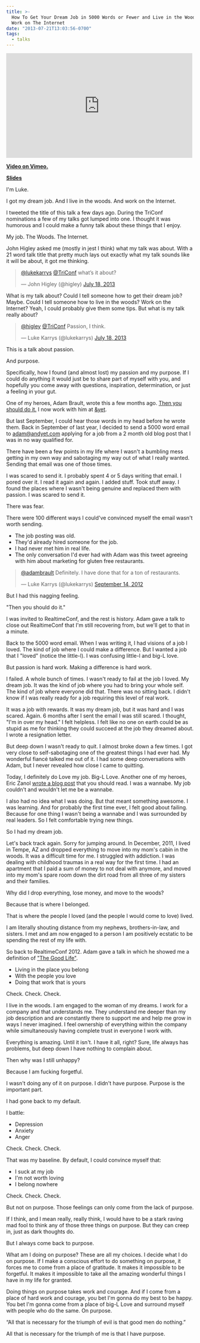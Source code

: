 ```yaml
---
title: >-
  How To Get Your Dream Job in 5000 Words or Fewer and Live in the Woods and
  Work on The Internet
date: "2013-07-21T13:03:56-0700"
tags:
  - talks
---
```


<iframe src="http://player.vimeo.com/video/70900013" width="500" height="281" frameborder="0" webkitAllowFullScreen="" mozallowfullscreen="" allowFullScreen=""></iframe>

[**Video on Vimeo.**](http://vimeo.com/70900013)

[**Slides**](https://talks.lukekarrys.com/passion-072013/slides.pdf)

I'm Luke.

I got my dream job. And I live in the woods. And work on the Internet.

I tweeted the title of this talk a few days ago. During the TriConf nominations a few of my talks got lumped into one. I thought it was humorous and I could make a funny talk about these things that I enjoy.

My job. The Woods. The Internet.

John Higley asked me (mostly in jest I think) what my talk was about. With a 21 word talk title that pretty much lays out exactly what my talk sounds like it will be about, it got me thinking.

<blockquote class="twitter-tweet"><p><a href="https://twitter.com/lukekarrys">@lukekarrys</a> <a href="https://twitter.com/TriConf">@TriConf</a> what’s it about?</p>&mdash; John Higley (@higley) <a href="https://twitter.com/higley/statuses/357949815323246592">July 18, 2013</a></blockquote>

What is my talk about? Could I tell someone how to get their dream job? Maybe. Could I tell someone how to live in the woods? Work on the Internet? Yeah, I could probably give them some tips. But what is my talk really about?

<blockquote class="twitter-tweet"><p><a href="https://twitter.com/higley">@higley</a> <a href="https://twitter.com/TriConf">@TriConf</a> Passion, I think.</p>&mdash; Luke Karrys (@lukekarrys) <a href="https://twitter.com/lukekarrys/statuses/357949919471996930">July 18, 2013</a></blockquote>

This is a talk about passion.

And purpose.

Specifically, how I found (and almost lost) my passion and my purpose. If I could do anything it would just be to share part of myself with you, and hopefully you come away with questions, inspiration, determination, or just a feeling in your gut.

One of my heroes, Adam Brault, wrote this a few months ago. [Then you should do it.](http://thepot-luck.com/adambrault/then-you-should-do-it) I now work with him at [&yet](http://andyet.com).

But last September, I could hear those words in my head before he wrote them. Back in September of last year, I decided to send a 5000 word email to adam@andyet.com applying for a job from a 2 month old blog post that I was in no way qualified for.

There have been a few points in my life where I wasn't a bumbling mess getting in my own way and sabotaging my way out of what I really wanted. Sending that email was one of those times.

I was scared to send it. I probably spent 4 or 5 days writing that email. I pored over it. I read it again and again. I added stuff. Took stuff away. I found the places where I wasn't being genuine and replaced them with passion. I was scared to send it.

There was fear.

There were 100 different ways I could've convinced myself the email wasn't worth sending.

- The job posting was old.
- They'd already hired someone for the job.
- I had never met him in real life.
- The only conversation I'd ever had with Adam was this tweet agreeing with him about marketing for gluten free restaurants.

<blockquote class="twitter-tweet"><p><a href="https://twitter.com/adambrault">@adambrault</a> Definitely. I have done that for a ton of restaurants.</p>&mdash; Luke Karrys (@lukekarrys) <a href="https://twitter.com/lukekarrys/statuses/246430926593200128">September 14, 2012</a></blockquote>

But I had this nagging feeling.

"Then you should do it."

I was invited to RealtimeConf, and the rest is history. Adam gave a talk to close out RealtimeConf that I'm still recovering from, but we'll get to that in a minute.

Back to the 5000 word email. When I was writing it, I had visions of a job I loved. The kind of job where I could make a difference. But I wanted a job that I "loved" (notice the little-l). I was confusing little-l and big-L love.

But passion is hard work. Making a difference is hard work.

I failed. A whole bunch of times. I wasn't ready to fail at the job I loved. My dream job. It was the kind of job where you had to bring your whole self. The kind of job where everyone did that. There was no sitting back. I didn't know if I was really ready for a job requiring this level of real work.

It was a job with rewards. It was my dream job, but it was hard and I was scared. Again. 6 months after I sent the email I was still scared. I thought, "I'm in over my head." I felt helpless. I felt like no one on earth could be as stupid as me for thinking they could succeed at the job they dreamed about. I wrote a resignation letter.

But deep down I wasn't ready to quit. I almost broke down a few times. I got very close to self-sabotaging one of the greatest things I had ever had. My wonderful fiancé talked me out of it. I had some deep conversations with Adam, but I never revealed how close I came to quitting.

Today, I definitely do Love my job. Big-L Love. Another one of my heroes, Eric Zanol [wrote a blog post](http://thepot-luck.com/ericzanol/a-recovering-wannabe/) that you should read. I was a wannabe. My job couldn't and wouldn't let me be a wannabe.

I also had no idea what I was doing. But that meant something awesome. I was learning. And for probably the first time ever, I felt good about failing. Because for one thing I wasn't being a wannabe and I was surrounded by real leaders. So I felt comfortable trying new things.

So I had my dream job.

Let's back track again. Sorry for jumping around. In December, 2011, I lived in Tempe, AZ and dropped everything to move into my mom's cabin in the woods. It was a difficult time for me. I struggled with addiction. I was dealing with childhood traumas in a real way for the first time. I had an apartment that I paid a sum of money to not deal with anymore, and moved into my mom's spare room down the dirt road from all three of my sisters and their families.

Why did I drop everything, lose money, and move to the woods?

Because that is where I belonged.

That is where the people I loved (and the people I would come to love) lived.

I am literally shouting distance from my nephews, brothers-in-law, and sisters. I met and am now engaged to a person I am positively ecstatic to be spending the rest of my life with.

So back to RealtimeConf 2012. Adam gave a talk in which he showed me a definition of ["The Good Life"](https://speakerdeck.com/adambrault/realtimeconf-closing?slide=45).

- Living in the place you belong
- With the people you love
- Doing that work that is yours

Check. Check. Check.

I live in the woods. I am engaged to the woman of my dreams. I work for a company and that understands me. They understand me deeper than my job description and are constantly there to support me and help me grow in ways I never imagined. I feel ownership of everything within the company while simultaneously having complete trust in everyone I work with.

Everything is amazing. Until it isn't. I have it all, right? Sure, life always has problems, but deep down I have nothing to complain about.

Then why was I still unhappy?

Because I am fucking forgetful.

I wasn't doing any of it on purpose. I didn't have purpose. Purpose is the important part.

I had gone back to my default.

I battle:

- Depression
- Anxiety
- Anger

Check. Check. Check.

That was my baseline. By default, I could convince myself that:

- I suck at my job
- I'm not worth loving
- I belong nowhere

Check. Check. Check.

But not on purpose. Those feelings can only come from the lack of purpose.

If I think, and I mean really, really think, I would have to be a stark raving mad fool to think any of those three things on purpose. But they can creep in, just as dark thoughts do.

But I always come back to purpose.

What am I doing on purpose? These are all my choices. I decide what I do on purpose. If I make a conscious effort to do something on purpose, it forces me to come from a place of gratitude. It makes it impossible to be forgetful. It makes it impossible to take all the amazing wonderful things I have in my life for granted.

Doing things on purpose takes work and courage. And if I come from a place of hard work and courage, you bet I'm gonna do my best to be happy. You bet I'm gonna come from a place of big-L Love and surround myself with people who do the same. On purpose.

“All that is necessary for the triumph of evil is that good men do nothing.”

All that is necessary for the triumph of me is that I have purpose.
